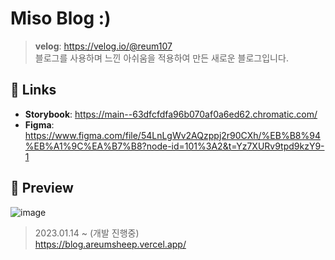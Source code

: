 # Miso Blog :)

> **velog**: https://velog.io/@reum107  
> 블로그를 사용하며 느낀 아쉬움을 적용하여 만든 새로운 블로그입니다.

## 🔗 Links

- **Storybook**: https://main--63dfcfdfa96b070af0a6ed62.chromatic.com/
- **Figma**: https://www.figma.com/file/54LnLgWv2AQzppj2r90CXh/%EB%B8%94%EB%A1%9C%EA%B7%B8?node-id=101%3A2&t=Yz7XURv9tpd9kzY9-1

## 👀 Preview

![image](https://user-images.githubusercontent.com/48716298/216834195-8bd9e2d0-d95f-409d-b9f3-b29adc753c50.png)

> 2023.01.14 ~ (개발 진행중)  
> https://blog.areumsheep.vercel.app/
